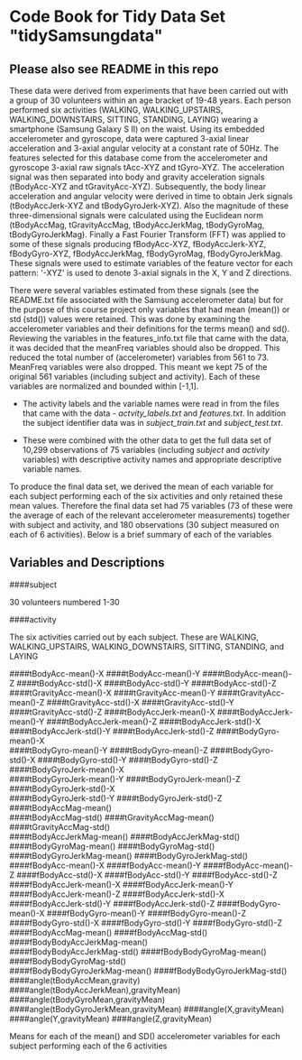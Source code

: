 #   Code Book for Tidy Data Set "tidySamsungdata"
##  Please also see README in this repo

These data were derived from experiments that have been carried out with a group of 30 volunteers within an age bracket of 19-48 years. Each person performed six activities (WALKING, WALKING_UPSTAIRS, WALKING_DOWNSTAIRS, SITTING, STANDING, LAYING) wearing a smartphone (Samsung Galaxy S II) on the waist. Using its embedded accelerometer and gyroscope, data were captured 3-axial linear acceleration and 3-axial angular velocity at a constant rate of 50Hz. The features selected for this database come from the accelerometer and gyroscope 3-axial raw signals tAcc-XYZ and tGyro-XYZ. The acceleration signal was then separated into body and gravity acceleration signals (tBodyAcc-XYZ and tGravityAcc-XYZ). Subsequently, the body linear acceleration and angular velocity were derived in time to obtain Jerk signals (tBodyAccJerk-XYZ and tBodyGyroJerk-XYZ). Also the magnitude of these three-dimensional signals were calculated using the Euclidean norm (tBodyAccMag, tGravityAccMag, tBodyAccJerkMag, tBodyGyroMag, tBodyGyroJerkMag). 
Finally a Fast Fourier Transform (FFT) was applied to some of these signals producing fBodyAcc-XYZ, fBodyAccJerk-XYZ, fBodyGyro-XYZ, fBodyAccJerkMag, fBodyGyroMag, fBodyGyroJerkMag.  
These signals were used to estimate variables of the feature vector for each pattern: '-XYZ' is used to denote 3-axial signals in the X, Y and Z directions.

There were several variables estimated from these signals (see the README.txt file associated with the Samsung accelerometer data) but for the purpose of this course project only variables that had mean (mean()) or std (std()) values were retained. This was done by examining the accelerometer variables and their definitions for the terms mean() and sd(). Reviewing the variables in the features_info.txt file that came with the data, it was decided that the meanFreq variables should also be dropped. This reduced the total number of (accelerometer) variables from 561 to 73. MeanFreq variables were also dropped. This meant we kept 75 of the original 561 variables (including subject and activity).  Each of these variables are normalized and bounded within [-1,1].

+ The activity labels and the variable names were read in from the files that came with the data - *actvity_labels.txt* and *features.txt*.  In addition the subject identifier data was in *subject_train.txt* and *subject_test.txt*.

+ These were combined with the other data to get the full data set of 10,299 observations of 75 variables (including *subject* and *activity* variables) with descriptive activity names and appropriate descriptive variable names.

To produce the final data set, we derived the mean of each variable for each subject performing each of the six activities and only retained these mean values. Therefore the final data set had 75 variables (73 of these were the average of each of the relevant accelerometer measurements) together with subject and activity, and 180 observations (30 subject measured on each of 6 activities).  Below is a brief summary of each of the variables

##  Variables and Descriptions

####subject

30 volunteers numbered 1-30

####activity

The six activities carried out by each subject. These are WALKING, WALKING_UPSTAIRS, WALKING_DOWNSTAIRS, SITTING, STANDING, and LAYING

####tBodyAcc-mean()-X
####tBodyAcc-mean()-Y
####tBodyAcc-mean()-Z
####tBodyAcc-std()-X
####tBodyAcc-std()-Y
####tBodyAcc-std()-Z
####tGravityAcc-mean()-X
####tGravityAcc-mean()-Y
####tGravityAcc-mean()-Z
####tGravityAcc-std()-X
####tGravityAcc-std()-Y
####tGravityAcc-std()-Z
####tBodyAccJerk-mean()-X
####tBodyAccJerk-mean()-Y
####tBodyAccJerk-mean()-Z
####tBodyAccJerk-std()-X
####tBodyAccJerk-std()-Y
####tBodyAccJerk-std()-Z
####tBodyGyro-mean()-X                  
####tBodyGyro-mean()-Y
####tBodyGyro-mean()-Z
####tBodyGyro-std()-X
####tBodyGyro-std()-Y
####tBodyGyro-std()-Z
####tBodyGyroJerk-mean()-X              
####tBodyGyroJerk-mean()-Y
####tBodyGyroJerk-mean()-Z
####tBodyGyroJerk-std()-X               
####tBodyGyroJerk-std()-Y
####tBodyGyroJerk-std()-Z
####tBodyAccMag-mean()                  
####tBodyAccMag-std()
####tGravityAccMag-mean()
####tGravityAccMag-std()                
####tBodyAccJerkMag-mean()
####tBodyAccJerkMag-std()
####tBodyGyroMag-mean()
####tBodyGyroMag-std()
####tBodyGyroJerkMag-mean()
####tBodyGyroJerkMag-std()
####fBodyAcc-mean()-X
####fBodyAcc-mean()-Y
####fBodyAcc-mean()-Z
####fBodyAcc-std()-X
####fBodyAcc-std()-Y
####fBodyAcc-std()-Z
####fBodyAccJerk-mean()-X
####fBodyAccJerk-mean()-Y
####fBodyAccJerk-mean()-Z
####fBodyAccJerk-std()-X
####fBodyAccJerk-std()-Y
####fBodyAccJerk-std()-Z
####fBodyGyro-mean()-X
####fBodyGyro-mean()-Y
####fBodyGyro-mean()-Z                  
####fBodyGyro-std()-X
####fBodyGyro-std()-Y
####fBodyGyro-std()-Z                   
####fBodyAccMag-mean()
####fBodyAccMag-std()
####fBodyBodyAccJerkMag-mean()          
####fBodyBodyAccJerkMag-std()
####fBodyBodyGyroMag-mean()
####fBodyBodyGyroMag-std()              
####fBodyBodyGyroJerkMag-mean()
####fBodyBodyGyroJerkMag-std()
####angle(tBodyAccMean,gravity)         
####angle(tBodyAccJerkMean),gravityMean)
####angle(tBodyGyroMean,gravityMean)
####angle(tBodyGyroJerkMean,gravityMean)
####angle(X,gravityMean)
####angle(Y,gravityMean)
####angle(Z,gravityMean) 

Means for each of the mean() and SD() accelerometer variables for each subject performing each of the 6 activities
